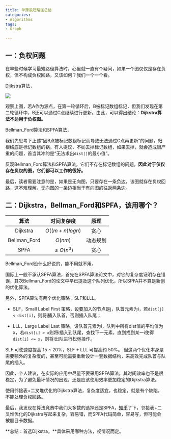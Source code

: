 ```yaml
---
title: 单源最短路径总结
categories:
- Algorithms
tags:
- Graph

---
```







一：负权问题
------

在早些时候学习最短路径算法时，心里就一直有个疑问，如果一个图仅仅是存在负权，但不构成负权回路，又该如何？我们一个一个看。

Dijkstra算法，

![](https://61mon.com/images/illustrations/SingleSourceShortestPaths/11.png)

观察上图，若A作为源点，在第一轮循环后，B被标记数组标记，但我们发现在第二轮循环中，B还可以通过C点继续进行更新。由此，可以得出结论：**Dijkstra算法不适用于负权图。**

Bellman_Ford算法和SPFA算法，

我们先思考下上述“因B点被标记数组标记而导致无法通过C点再更新”的问题，归根结底是标记数组的锅。有人提议，不妨去掉标记数组，如果去掉，就会造成很严重的问题，首当其冲的是“无法求出`dist[]`的最小值”。

反观Bellman_Ford算法和SPFA算法，它们不存在标记数组的问题，**因此对于仅仅存在负权的图，它们都可以工作的很好。**

最后，读者需要注意的是，如果是无向图，只要存在一条负边，该图就存在负权回路，这不难理解，无向图的一条边相当于有向图的往返两条边。

二：Dijkstra，Bellman_Ford和SPFA，该用哪个？
----------------------------------
| 算法  |  时间复杂度   |   原理     |
| :---:  | :----:  |    :----:     |
|    Dijkstra  |   $O((m+n)logn)$   |   贪心   |
|    Bellman_Ford  |   $O(nm)$    |     动态规划 |
|    SPFA  |   $≤O(n^3)$   |     贪心 |



Bellman_Ford没什么好说的，能不用就不用。

国际上一般不承认SPFA算法，首先在SPFA算法论文中，对它的复杂度证明存在错误，其次Bellman_Ford的论文中早已提及这个队列优化，所以SPFA并不算是新创的优化算法。

另外，SPFA算法有两个优化策略：SLF和LLL。

*   SLF，Small Label First 策略，设要加入的节点是j，队首元素为i，若`dist[j] < dist[i]`，则将j插入队首，否则插入队尾；
    
*   LLL，Large Label Last 策略，设队首元素为i，队列中所有dist值的平均值为x，若`dist[i] > x`则将i插入到队尾，查找下一元素，直到找到某一i使得`dist[i] <= x`，则将i出队进行松弛操作。
    

SLF 可使速度提高 15 ~ 20%，SLF + LLL 可提高约 50%。 但这两个优化本身是需要额外的复杂度的，甚至可能需要重新设计一套数据结构，来高效完成队首与队尾的插入。

因此，个人建议，在实际的应用中尽量不要采用SPFA算法。其时间效率也不是很稳定，为了避免最坏情况的出现，还是应该使用效率更加稳定的Dijkstra算法。

使用邻接表+二叉堆优化的Dijkstra算法，复杂度适宜，也稳定，就是有个缺陷，不能处理负权回路。

最后，我发现在算法竞赛中我们大多数的选择还是SPFA，[知乎](https://www.zhihu.com/question/37832084)了下，邻接表+二叉堆优化的Dijkstra写起来复杂，容易错，而SPFA代码简单，容易写，但可能会被题目卡数据。

**总结：首选Dijkstra。**具体采用哪种方法，视情况而定。

  
